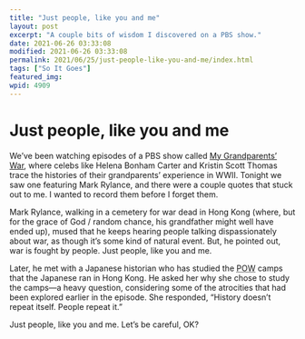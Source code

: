 ```yaml
---
title: "Just people, like you and me"
layout: post
excerpt: "A couple bits of wisdom I discovered on a PBS show."
date: 2021-06-26 03:33:08
modified: 2021-06-26 03:33:08
permalink: 2021/06/25/just-people-like-you-and-me/index.html
tags: ["So It Goes"]
featured_img: 
wpid: 4909
---
```


# Just people, like you and me

We’ve been watching episodes of a PBS show called [My Grandparents’ War](https://www.pbs.org/show/my-grandparents-war/), where celebs like Helena Bonham Carter and Kristin Scott Thomas trace the histories of their grandparents’ experience in WWII. Tonight we saw one featuring Mark Rylance, and there were a couple quotes that stuck out to me. I wanted to record them before I forget them.

Mark Rylance, walking in a cemetery for war dead in Hong Kong (where, but for the grace of God / random chance, his grandfather might well have ended up), mused that he keeps hearing people talking dispassionately about war, as though it’s some kind of natural event. But, he pointed out, war is fought by people. Just people, like you and me.

Later, he met with a Japanese historian who has studied the <abbr title="Prisoner of War">POW</abbr> camps that the Japanese ran in Hong Kong. He asked her why she chose to study the camps—a heavy question, considering some of the atrocities that had been explored earlier in the episode. She responded, “History doesn’t repeat itself. People repeat it.”

Just people, like you and me. Let’s be careful, OK?